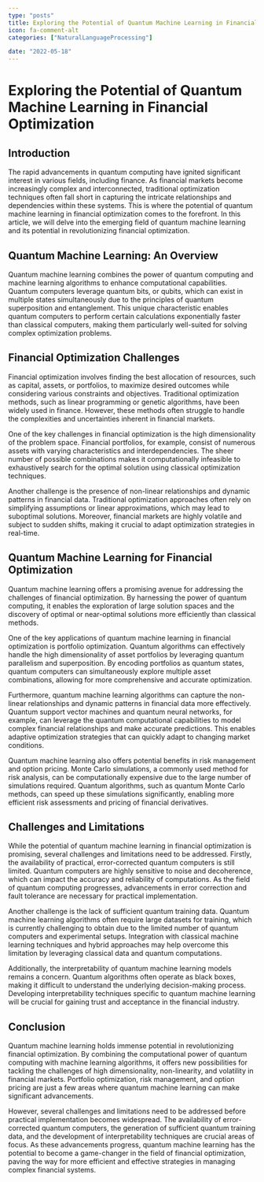 ```yaml
---
type: "posts"
title: Exploring the Potential of Quantum Machine Learning in Financial Optimization
icon: fa-comment-alt
categories: ["NaturalLanguageProcessing"]

date: "2022-05-18"
---
```




# Exploring the Potential of Quantum Machine Learning in Financial Optimization

## Introduction

The rapid advancements in quantum computing have ignited significant interest in various fields, including finance. As financial markets become increasingly complex and interconnected, traditional optimization techniques often fall short in capturing the intricate relationships and dependencies within these systems. This is where the potential of quantum machine learning in financial optimization comes to the forefront. In this article, we will delve into the emerging field of quantum machine learning and its potential in revolutionizing financial optimization.

## Quantum Machine Learning: An Overview

Quantum machine learning combines the power of quantum computing and machine learning algorithms to enhance computational capabilities. Quantum computers leverage quantum bits, or qubits, which can exist in multiple states simultaneously due to the principles of quantum superposition and entanglement. This unique characteristic enables quantum computers to perform certain calculations exponentially faster than classical computers, making them particularly well-suited for solving complex optimization problems.

## Financial Optimization Challenges

Financial optimization involves finding the best allocation of resources, such as capital, assets, or portfolios, to maximize desired outcomes while considering various constraints and objectives. Traditional optimization methods, such as linear programming or genetic algorithms, have been widely used in finance. However, these methods often struggle to handle the complexities and uncertainties inherent in financial markets.

One of the key challenges in financial optimization is the high dimensionality of the problem space. Financial portfolios, for example, consist of numerous assets with varying characteristics and interdependencies. The sheer number of possible combinations makes it computationally infeasible to exhaustively search for the optimal solution using classical optimization techniques.

Another challenge is the presence of non-linear relationships and dynamic patterns in financial data. Traditional optimization approaches often rely on simplifying assumptions or linear approximations, which may lead to suboptimal solutions. Moreover, financial markets are highly volatile and subject to sudden shifts, making it crucial to adapt optimization strategies in real-time.

## Quantum Machine Learning for Financial Optimization

Quantum machine learning offers a promising avenue for addressing the challenges of financial optimization. By harnessing the power of quantum computing, it enables the exploration of large solution spaces and the discovery of optimal or near-optimal solutions more efficiently than classical methods.

One of the key applications of quantum machine learning in financial optimization is portfolio optimization. Quantum algorithms can effectively handle the high dimensionality of asset portfolios by leveraging quantum parallelism and superposition. By encoding portfolios as quantum states, quantum computers can simultaneously explore multiple asset combinations, allowing for more comprehensive and accurate optimization.

Furthermore, quantum machine learning algorithms can capture the non-linear relationships and dynamic patterns in financial data more effectively. Quantum support vector machines and quantum neural networks, for example, can leverage the quantum computational capabilities to model complex financial relationships and make accurate predictions. This enables adaptive optimization strategies that can quickly adapt to changing market conditions.

Quantum machine learning also offers potential benefits in risk management and option pricing. Monte Carlo simulations, a commonly used method for risk analysis, can be computationally expensive due to the large number of simulations required. Quantum algorithms, such as quantum Monte Carlo methods, can speed up these simulations significantly, enabling more efficient risk assessments and pricing of financial derivatives.

## Challenges and Limitations

While the potential of quantum machine learning in financial optimization is promising, several challenges and limitations need to be addressed. Firstly, the availability of practical, error-corrected quantum computers is still limited. Quantum computers are highly sensitive to noise and decoherence, which can impact the accuracy and reliability of computations. As the field of quantum computing progresses, advancements in error correction and fault tolerance are necessary for practical implementation.

Another challenge is the lack of sufficient quantum training data. Quantum machine learning algorithms often require large datasets for training, which is currently challenging to obtain due to the limited number of quantum computers and experimental setups. Integration with classical machine learning techniques and hybrid approaches may help overcome this limitation by leveraging classical data and quantum computations.

Additionally, the interpretability of quantum machine learning models remains a concern. Quantum algorithms often operate as black boxes, making it difficult to understand the underlying decision-making process. Developing interpretability techniques specific to quantum machine learning will be crucial for gaining trust and acceptance in the financial industry.

## Conclusion

Quantum machine learning holds immense potential in revolutionizing financial optimization. By combining the computational power of quantum computing with machine learning algorithms, it offers new possibilities for tackling the challenges of high dimensionality, non-linearity, and volatility in financial markets. Portfolio optimization, risk management, and option pricing are just a few areas where quantum machine learning can make significant advancements.

However, several challenges and limitations need to be addressed before practical implementation becomes widespread. The availability of error-corrected quantum computers, the generation of sufficient quantum training data, and the development of interpretability techniques are crucial areas of focus. As these advancements progress, quantum machine learning has the potential to become a game-changer in the field of financial optimization, paving the way for more efficient and effective strategies in managing complex financial systems.